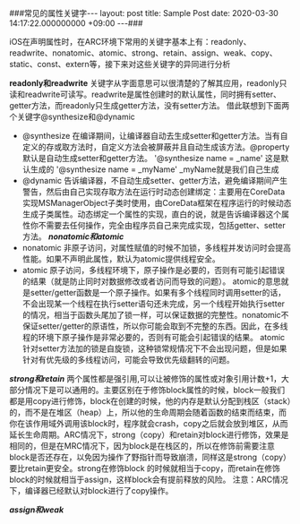 ###常见的属性关键字---
layout: post
title: Sample Post
date: 2020-03-30 14:17:22.000000000 +09:00
---###

iOS在声明属性时，在ARC环境下常用的关键字基本上有：readonly、readwrite、nonatomic、atomic、strong、retain、assign、weak、copy、static、const、extern等，接下来对这些关键字的异同进行分析

**readonly和readwrite**
关键字从字面意思可以很清楚的了解其应用，readonly只读和readwrite可读写。readwrite是属性创建时的默认属性，同时拥有setter、getter方法，而readonly只生成getter方法，没有setter方法。
借此联想到下面两个关键字@synthesize和@dynamic
+ @synthesize
    在编译期间，让编译器自动去生成setter和getter方法。当有自定义的存或取方法时，自定义方法会被屏蔽并且自动生成该方法。@property默认是自动生成setter和getter方法。
    '@synthesize name = _name' 这是默认生成的
    '@synthesize name = _myName' _myName就是我们自己生成
+ @dynamic
    告诉编译器，不自动生成setter、getter方法，避免编译期间产生警告，然后由自己实现存取方法在运行时动态创建绑定：主要用在CoreData实现MSManagerObject子类时使用，由CoreData框架在程序运行的时候动态生成子类属性。动态绑定一个属性的实现，直白的说，就是告诉编译器这个属性你不需要去任何操作，完全由程序员自己来完成实现，包括getter、setter方法。
***nonatomic和atomic***
+ nonatomic
    非原子访问，对属性赋值的时候不加锁，多线程并发访问时会提高性能。如果不声明此属性，默认为atomic提供线程安全。
+ atomic
    原子访问，多线程环境下，原子操作是必要的，否则有可能引起错误的结果（就是防止同时对数据修改或者访问而导致的问题）。
    atomic的意思就是setter/getter函数是一个原子操作。如果有多个线程同时调用setter的话，不会出现某一个线程在执行setter语句还未完成，另一个线程开始执行setter的情况，相当于函数头尾加了锁一样，可以保证数据的完整性。nonatomic不保证setter/getter的原语性，所以你可能会取到不完整的东西。因此，在多线程的环境下原子操作是非常必要的，否则有可能会引起错误的结果。
    atomic针对setter方法加的锁是自旋锁，这种锁常规情况下不会出现问题，但是如果针对有优先级的多线程访问，可能会导致优先级翻转的问题。

***strong和retain***
    两个属性都是强引用,可以让被修饰的属性或对象引用计数+1，大部分情况下是可以通用的。主要区别在于修饰block属性的时候，block一般我们都是用copy进行修饰，block在创建的时候，他的内存是默认分配到栈区（stack）的，而不是在堆区（heap）上，所以他的生命周期会随着函数的结束而结束，而你在该作用域外调用该block时，程序就会crash，copy之后就会放到堆区，从而延长生命周期。ARC情况下，strong（copy）和retain对block进行修饰，效果是相同的，但是在MRC情况下，因为block是在栈区的，所以在修饰前需要注意block是否还存在，以免因为操作了野指针而导致崩溃，同样这是strong（copy）要比retain更安全。strong在修饰block 的时候就相当于copy，而retain在修饰block的时候就相当于assign，这样block会有提前释放的风险。
    注意：ARC情况下，编译器已经默认对block进行了copy操作。
    
***assign和weak***

